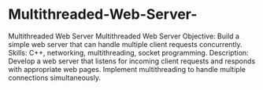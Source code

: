 # Multithreaded-Web-Server-
Multithreaded Web Server 
Multithreaded Web Server
Objective: Build a simple web server that can handle multiple client requests concurrently.
Skills: C++, networking, multithreading, socket programming.
Description: Develop a web server that listens for incoming client requests and responds with appropriate web pages. 
Implement multithreading to handle multiple connections simultaneously.
